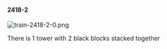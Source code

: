 #### 2418-2
![train-2418-2-0.png](https://github.com/lil-lab/nlvr/raw/master/nlvr/train/images/70/train-2418-2-0.png "train-2418-2-0.png")

There is 1 tower with 2 black blocks stacked together